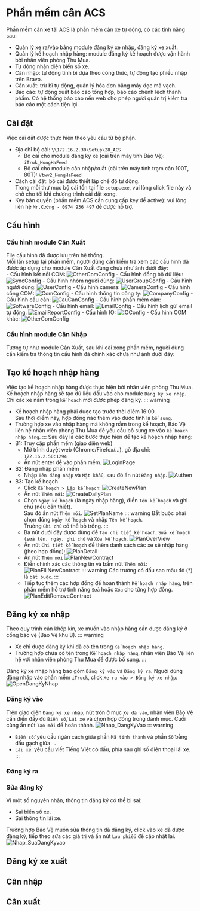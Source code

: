 # Phần mềm cân ACS
Phần mềm cân xe tải ACS là phần mềm cân xe tự động, có các tính năng sau:
- Quản lý xe ra/vào bằng module đăng ký xe nhập, đăng ký xe xuất:
- Quản lý kế hoạch nhập hàng: module đăng ký kế hoạch được vận hành bởi nhân viên phòng Thu Mua.
- Tự động nhận diện biển số xe.
- Cân nhập: tự động tính bì dựa theo công thức, tự động tạo phiếu nhập trên Bravo.
- Cân xuất: trừ bì tự động, quản lý hóa đơn bằng máy đọc mã vạch.
- Báo cáo: tự động xuất báo cáo tổng hợp, báo cáo chênh lệch thành phẩm.
Có hệ thống báo cáo nền web cho phép người quản trị kiểm tra báo cáo một cách tiện lợi.

## Cài đặt
Việc cài đặt được thực hiện theo yêu cầu từ bộ phận.  
- Địa chỉ bộ cài: `\\172.16.2.30\Setup\28_ACS`
    * Bộ cài cho module đăng ký xe (cài trên máy tính Bảo Vệ): `iTruk_HongHaFeed`
    * Bộ cài cho module cân nhập/xuất (cài trên máy tính trạm cân 100T, 80T): `Vtwv2_HongHaFeed`
- Cách cài đặt: bộ cài được thiết lập chế độ tự động.  
Trong mỗi thư mục bộ cài tồn tại file `setup.exe`, vui lòng click file này và chờ cho tới khi chương trình cài đặt xong.
- Key bản quyền (phần mềm ACS cần cung cấp key để active): vui lòng liên hệ `Mr.Cường - 0974 936 497` để được hỗ trợ.

## Cấu hình
### Cấu hình module Cân Xuất
File cấu hình đã được lưu trên hệ thống.  
Mỗi lần setup lại phần mềm, người dùng cần kiểm tra xem các cấu hình đã được áp dụng cho module Cân Xuất đúng chưa như ảnh dưới đây:  
\- Cấu hình kết nối COM:
![OtherComConfig](./OtherComConfig.jpg)
\- Cấu hình đồng bộ dữ liệu:
![SyncConfig](./SyncConfig.jpg)
\- Cấu hình nhóm người dùng:
![UserGroupConfig](./UserGroupConfig.jpg)
\- Cấu hình người dùng:
![UserConfig](./UserConfig.jpg)
\- Cấu hình camera:
![CameraConfig](./CameraConfig.jpg)
\- Cấu hình cổng COM:
![ComConfig](./ComConfig.jpg)
\- Cấu hình thông tin công ty:
![CompanyConfig](./CompanyConfig.jpg)
\- Cấu hình cầu cân:
![CauCanConfig](./CauCanConfig.jpg)
\- Cấu hình phần mềm cân:
![SoftwareConfig](./SoftwareConfig.jpg)
\- Cấu hình email:
![EmailConfig](./EmailConfig.jpg)
\- Cấu hình lịch gửi email tự động:
![EmailReportConfig](./EmailReportConfig.jpg)
\- Cấu hình IO:
![IOConfig](./IOConfig.jpg)
\- Cấu hình COM khác:
![OtherComConfig](./OtherComConfig.jpg)
### Cấu hình module Cân Nhập
Tương tự như module Cân Xuất, sau khi cài xong phần mềm, người dùng cần kiểm tra thông tin cấu hình đã chính xác chưa như ảnh dưới đây:

## Tạo kế hoạch nhập hàng
Việc tạo kế hoạch nhập hàng được thực hiện bởi nhân viên phòng Thu Mua.  
Kế hoạch nhập hàng sẽ tạo dữ liệu đầu vào cho module `Đăng ký xe nhập`.
Chỉ các xe nằm trong `kế hoạch` mới được phép đăng ký.
::: warning
- Kế hoạch nhập hàng phải được tạo trước thời điểm 16:00.  
Sau thời điểm này, hợp đồng nào thêm vào được tính là `bổ sung`.
- Trường hợp xe vào nhập hàng mà không nằm trong kế hoạch, Bảo Vệ liên hệ nhân viên phòng Thu Mua để yêu cầu bổ sung xe vào `kế hoạch nhập hàng`.
:::
Sau đây là các bước thực hiện để tạo kế hoạch nhập hàng:
- B1: Truy cập phần mềm (giao diện web)  
  * Mở trình duyệt web (Chrome/Firefox/...), gõ địa chỉ: `172.16.2.50:1294`
  * Ấn nút enter để vào phần mềm.
  ![LoginPage](./LoginPage.jpg)
- B2: Đăng nhập phần mềm  
  * Nhập `Tên đăng nhập` và `Mật khẩu`, sau đó ấn nút `Đăng nhập`.
  ![Authen](./Authen.jpg)
- B3: Tạo kế hoạch  
  * Click `Kế hoạch > Lập kế hoạch`:
  ![CreateNewPlan](./CreateNewPlan.jpg)
  * Ấn nút `Thêm mới`:
  ![CreateDailyPlan](./CreateDailyPlan.jpg)
  * Chọn `Ngày kế hoạch` (là ngày nhập hàng), điền `Tên kế hoạch` và ghi chú (nếu cần thiết).  
  Sau đó ấn nút `Thêm mới`.
  ![SetPlanName](./SetPlanName.jpg)
  ::: warning
  Bắt buộc phải chọn đúng `Ngày kế hoạch` và nhập `Tên kế hoạch`.  
  Trường `Ghi chú` có thể bỏ trống.
  :::
  * Ba nút dưới đây được dùng để `Tạo chi tiết kế hoạch`, `Sửa kế hoạch (sửa tên, ngày, ghi chú` và `Xóa kế hoạch`.
  ![PlanOverView](./PlanOverView.jpg)
  * Ấn nút `Chi tiết kế hoạch` để thêm danh sách các xe sẽ nhập hàng (theo hợp đồng):
  ![PlanDetail](./PlanDetail.jpg)
  * Ấn nút `Thêm mới`
  ![PlanNewContract](./PlanNewContract.jpg)
  * Điền chính xác các thông tin và bấm nút `Thêm mới`:
  ![PlanFillNewContract](./PlanFillNewContract.jpg)
  ::: warning
  Các trường có dấu sao màu đỏ (*) là `bắt buộc`.
  :::
  * Tiếp tục thêm các hợp đồng để hoàn thành `Kế hoạch nhập hàng`, trên phần mềm hỗ trợ tính năng `Sửa` hoặc `Xóa` cho từng hợp đồng.
  ![PlanEditRemoveContract](./PlanEditRemoveContract.jpg)

## Đăng ký xe nhập
Theo quy trình cân khép kín, xe muốn vào nhập hàng cần được đăng ký ở cổng bảo vệ (Bảo Vệ khu B).
::: warning
- Xe chỉ được đăng ký khi đã có tên trong `Kế hoạch nhập hàng`.
- Trường hợp chưa có tên trong `Kế hoạch nhập hàng`, nhân viên Bảo Vệ liên hệ với nhân viên phòng Thu Mua để được bổ sung.
:::

Đăng ký xe nhập hàng bao gồm `Đăng ký vào` và `Đăng ký ra`.
Người dùng đăng nhập vào phần mềm `iTruck`, click `Xe ra vào > Đăng ký xe nhập`:
![OpenDangKyNhap](./OpenDangKyNhap.jpg)
### Đăng ký vào
Trên giao diện `Đăng ký xe nhập`, nút tròn ở mục `Xe đã vào`, nhân viên Bảo Vệ cần điền đầy đủ `Biển số`, `Lái xe` và chọn hợp đồng trong danh mục. Cuối cùng ấn nút `Tạo mới` để hoàn thành.
![Nhap_DangKyVao](./Nhap_DangKyVao.jpg)
::: warning
- `Biển số`: yêu cầu ngăn cách giữa phần `Mã tỉnh thành` và phần `Số` bằng dấu gạch giữa `-`.
- `Lái xe`: yêu cầu viết Tiếng Việt có dấu, phía sau ghi số điện thoại lái xe.
:::

### Đăng ký ra

### Sửa đăng ký
Vì một số nguyên nhân, thông tin đăng ký có thể bị sai:
- Sai biển số xe.
- Sai thông tin lái xe.

Trường hợp Bảo Vệ muốn sửa thông tin đã đăng ký, click vào xe đã được đăng ký, tiếp theo sửa các giá trị và ấn nút `Lưu phiếu` để cập nhật lại.
![Nhap_SuaDangKyvao](./Nhap_SuaDangKyVao.jpg)

## Đăng ký xe xuất

## Cân nhập

## Cân xuất

